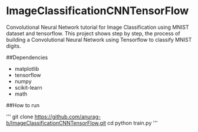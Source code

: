 # ImageClassificationCNNTensorFlow
Convolutional Neural Network tutorial for Image Classification using MNIST dataset and tensorflow. This project shows step by step, the process of building a Convolutional Neural Network using Tensorflow to classify MNIST digits.

##Dependencies

- matplotlib
- tensorflow
- numpy
- scikit-learn
- math

##How to run

'''
git clone https://github.com/anurag-b/ImageClassificationCNNTensorFlow.git
cd <path to repository>
python train.py	
'''
